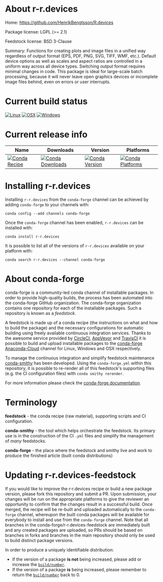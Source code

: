 About r-r.devices
=================

Home: https://github.com/HenrikBengtsson/R.devices

Package license: LGPL (>= 2.1)

Feedstock license: BSD 3-Clause

Summary: Functions for creating plots and image files in a unified way regardless of output format (EPS, PDF, PNG, SVG, TIFF, WMF, etc.). Default device options as well as scales and aspect ratios are controlled in a uniform way across all device types. Switching output format requires minimal changes in code. This package is ideal for large-scale batch processing, because it will never leave open graphics devices or incomplete image files behind, even on errors or user interrupts.



Current build status
====================

[![Linux](https://img.shields.io/circleci/project/github/conda-forge/r-r.devices-feedstock/master.svg?label=Linux)](https://circleci.com/gh/conda-forge/r-r.devices-feedstock)
[![OSX](https://img.shields.io/travis/conda-forge/r-r.devices-feedstock/master.svg?label=macOS)](https://travis-ci.org/conda-forge/r-r.devices-feedstock)
[![Windows](https://img.shields.io/appveyor/ci/conda-forge/r-r.devices-feedstock/master.svg?label=Windows)](https://ci.appveyor.com/project/conda-forge/r-r-devices-feedstock/branch/master)

Current release info
====================

| Name | Downloads | Version | Platforms |
| --- | --- | --- | --- |
| [![Conda Recipe](https://img.shields.io/badge/recipe-r--r.devices-green.svg)](https://anaconda.org/conda-forge/r-r.devices) | [![Conda Downloads](https://img.shields.io/conda/dn/conda-forge/r-r.devices.svg)](https://anaconda.org/conda-forge/r-r.devices) | [![Conda Version](https://img.shields.io/conda/vn/conda-forge/r-r.devices.svg)](https://anaconda.org/conda-forge/r-r.devices) | [![Conda Platforms](https://img.shields.io/conda/pn/conda-forge/r-r.devices.svg)](https://anaconda.org/conda-forge/r-r.devices) |

Installing r-r.devices
======================

Installing `r-r.devices` from the `conda-forge` channel can be achieved by adding `conda-forge` to your channels with:

```
conda config --add channels conda-forge
```

Once the `conda-forge` channel has been enabled, `r-r.devices` can be installed with:

```
conda install r-r.devices
```

It is possible to list all of the versions of `r-r.devices` available on your platform with:

```
conda search r-r.devices --channel conda-forge
```


About conda-forge
=================

conda-forge is a community-led conda channel of installable packages.
In order to provide high-quality builds, the process has been automated into the
conda-forge GitHub organization. The conda-forge organization contains one repository
for each of the installable packages. Such a repository is known as a *feedstock*.

A feedstock is made up of a conda recipe (the instructions on what and how to build
the package) and the necessary configurations for automatic building using freely
available continuous integration services. Thanks to the awesome service provided by
[CircleCI](https://circleci.com/), [AppVeyor](http://www.appveyor.com/)
and [TravisCI](https://travis-ci.org/) it is possible to build and upload installable
packages to the [conda-forge](https://anaconda.org/conda-forge)
[Anaconda-Cloud](http://docs.anaconda.org/) channel for Linux, Windows and OSX respectively.

To manage the continuous integration and simplify feedstock maintenance
[conda-smithy](http://github.com/conda-forge/conda-smithy) has been developed.
Using the ``conda-forge.yml`` within this repository, it is possible to re-render all of
this feedstock's supporting files (e.g. the CI configuration files) with ``conda smithy rerender``.

For more information please check the [conda-forge documentation](https://conda-forge.org/docs/).

Terminology
===========

**feedstock** - the conda recipe (raw material), supporting scripts and CI configuration.

**conda-smithy** - the tool which helps orchestrate the feedstock.
                   Its primary use is in the construction of the CI ``.yml`` files
                   and simplify the management of *many* feedstocks.

**conda-forge** - the place where the feedstock and smithy live and work to
                  produce the finished article (built conda distributions)


Updating r-r.devices-feedstock
==============================

If you would like to improve the r-r.devices recipe or build a new
package version, please fork this repository and submit a PR. Upon submission,
your changes will be run on the appropriate platforms to give the reviewer an
opportunity to confirm that the changes result in a successful build. Once
merged, the recipe will be re-built and uploaded automatically to the
`conda-forge` channel, whereupon the built conda packages will be available for
everybody to install and use from the `conda-forge` channel.
Note that all branches in the conda-forge/r-r.devices-feedstock are
immediately built and any created packages are uploaded, so PRs should be based
on branches in forks and branches in the main repository should only be used to
build distinct package versions.

In order to produce a uniquely identifiable distribution:
 * If the version of a package **is not** being increased, please add or increase
   the [``build/number``](http://conda.pydata.org/docs/building/meta-yaml.html#build-number-and-string).
 * If the version of a package **is** being increased, please remember to return
   the [``build/number``](http://conda.pydata.org/docs/building/meta-yaml.html#build-number-and-string)
   back to 0.
